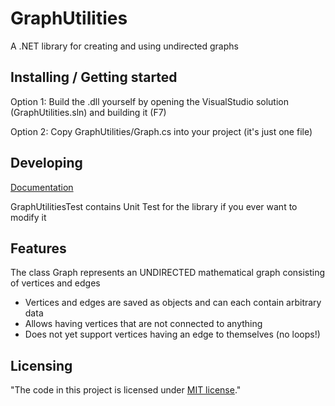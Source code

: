 # GraphUtilities

A .NET library for creating and using undirected graphs

## Installing / Getting started

Option 1:
Build the .dll yourself by opening the VisualStudio solution (GraphUtilities.sln) and building it (F7)

Option 2:
Copy GraphUtilities/Graph.cs into your project (it's just one file)

## Developing

[Documentation](https://fymir27.github.io/GraphUtilities/docs/)

GraphUtilitiesTest contains Unit Test for the library if you ever want to modify it

## Features

The class Graph represents an UNDIRECTED mathematical graph consisting of vertices and edges
  * Vertices and edges are saved as objects and can each contain arbitrary data
  * Allows having vertices that are not connected to anything
  * Does not yet support vertices having an edge to themselves (no loops!)

## Licensing

"The code in this project is licensed under [MIT license](https://mit-license.org/)." 
